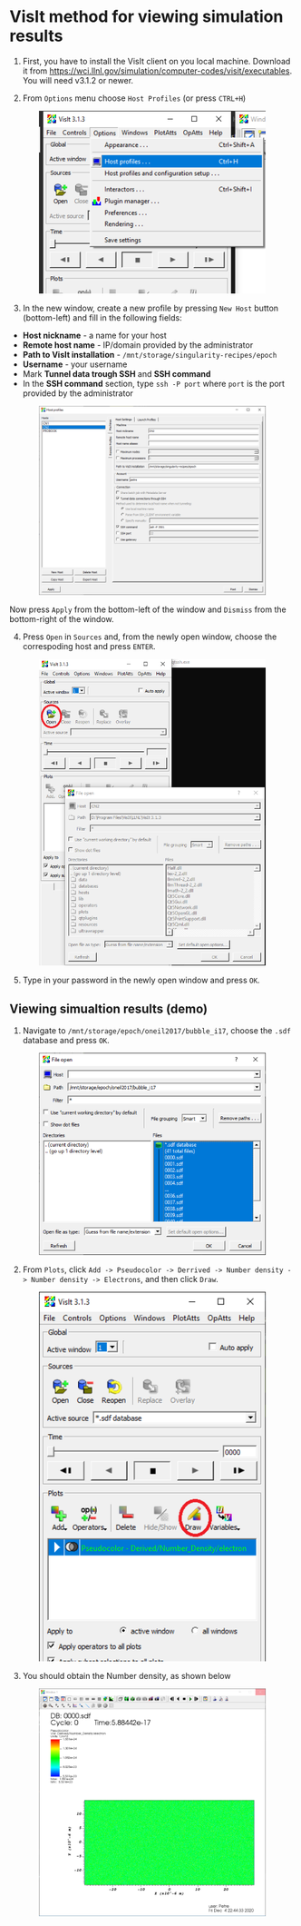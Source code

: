 # VisIt method for viewing simulation results

1. First, you have to install the VisIt client on you local machine. Download it from https://wci.llnl.gov/simulation/computer-codes/visit/executables. You will need v3.1.2 or newer.

2. From `Options` menu choose `Host Profiles` (or press `CTRL+H`)

<p align="center">
  <img src="VisIt_Files/1.png" width="400px"/>
</p>

3. In the new window, create a new profile by pressing `New Host` button (bottom-left) and fill in the following fields:
- **Host nickname** - a name for your host
- **Remote host name** - IP/domain provided by the administrator
- **Path to VisIt installation** - `/mnt/storage/singularity-recipes/epoch`
- **Username** - your username
- Mark **Tunnel data trough SSH** and **SSH command**
- In the **SSH command** section, type `ssh -P port` where `port` is the port provided by the administrator

<p align="center">
  <img src="VisIt_Files/2.png" width="400px"/>
</p>

Now press `Apply` from the bottom-left of the window and `Dismiss` from the bottom-right of the window.

4. Press `Open` in `Sources` and, from the newly open window, choose the correspoding host and press `ENTER`.

<p align="center">
  <img src="VisIt_Files/3.png" width="400px"/>
</p>

5. Type in your password in the newly open window and press `OK`.

## Viewing simualtion results (demo)

1. Navigate to `/mnt/storage/epoch/oneil2017/bubble_i17`, choose the `.sdf` database and press `OK`.

<p align="center">
  <img src="VisIt_Files/4.png" width="400px"/>
</p>

2. From `Plots`, click `Add -> Pseudocolor -> Derrived -> Number density -> Number density -> Electrons`, and then click `Draw`.

<p align="center">
  <img src="VisIt_Files/5.png" width="400px"/>
</p>

3. You should obtain the Number density, as shown below

<p align="center">
  <img src="VisIt_Files/6.png" width="400px"/>
</p>
